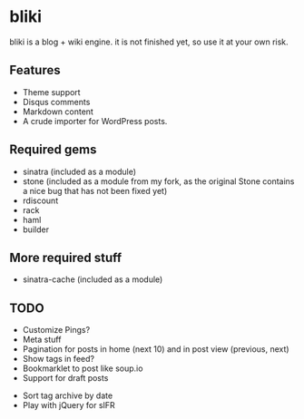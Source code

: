 # bliki

bliki is a blog + wiki engine. it is not finished yet, so use it at your own risk.


## Features
- Theme support
- Disqus comments
- Markdown content
- A crude importer for WordPress posts.

## Required gems
- sinatra (included as a module)
- stone (included as a module from my fork, as the original Stone contains a nice bug that has not been fixed yet)
- rdiscount
- rack
- haml
- builder

## More required stuff
- sinatra-cache (included as a module)


## TODO

* Customize Pings?
* Meta stuff
* Pagination for posts in home (next 10) and in post view (previous, next)
* Show tags in feed?
* Bookmarklet to post like soup.io
* Support for draft posts
- Sort tag archive by date
- Play with jQuery for sIFR